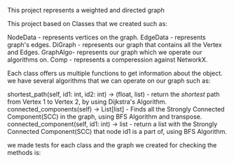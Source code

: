 

This project represents a weighted and directed graph

This project based on Classes that we created such as:

NodeData - represents vertices on the graph.
EdgeData - represents graph's edges.
DiGraph - represents our graph that contains all the Vertex and Edges.
GraphAlgo- represents our graph which we operate our algorithms on.
Comp - represents a comperession against NetworkX.

Each class offers us multiple functions to get information about the object.
we have several algorithms that we can operate on our graph such as:

shortest_path(self, id1: int, id2: int) -> (float, list) - return the *shortest* path from Vertex 1 to Vertex 2,
by using Dijkstra's Algorithm.
connected_components(self) -> List[list] - Finds all the Strongly Connected Component(SCC) in the graph,
using BFS Algorithm and transpose.
connected_component(self, id1: int) -> list - return a list with the Strongly Connected Component(SCC) that node id1 is a part of,
using BFS Algorithm.

we made tests for each class and the graph we created for checking the methods is:



 

